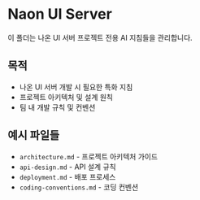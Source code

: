# Naon UI Server

이 폴더는 나온 UI 서버 프로젝트 전용 AI 지침들을 관리합니다.

## 목적
- 나온 UI 서버 개발 시 필요한 특화 지침
- 프로젝트 아키텍처 및 설계 원칙
- 팀 내 개발 규칙 및 컨벤션

## 예시 파일들
- `architecture.md` - 프로젝트 아키텍처 가이드
- `api-design.md` - API 설계 규칙
- `deployment.md` - 배포 프로세스
- `coding-conventions.md` - 코딩 컨벤션